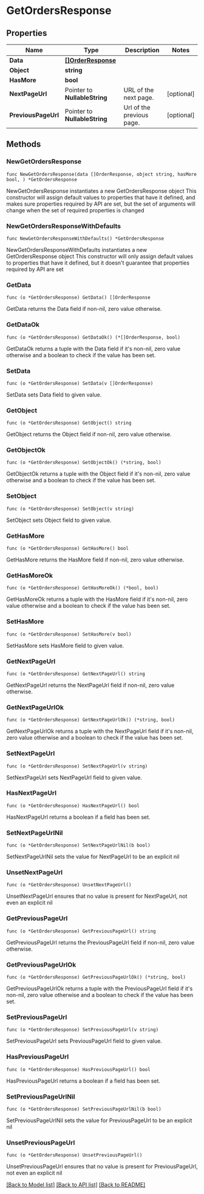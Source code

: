 # GetOrdersResponse

## Properties

Name | Type | Description | Notes
------------ | ------------- | ------------- | -------------
**Data** | [**[]OrderResponse**](OrderResponse.md) |  | 
**Object** | **string** |  | 
**HasMore** | **bool** |  | 
**NextPageUrl** | Pointer to **NullableString** | URL of the next page. | [optional] 
**PreviousPageUrl** | Pointer to **NullableString** | Url of the previous page. | [optional] 

## Methods

### NewGetOrdersResponse

`func NewGetOrdersResponse(data []OrderResponse, object string, hasMore bool, ) *GetOrdersResponse`

NewGetOrdersResponse instantiates a new GetOrdersResponse object
This constructor will assign default values to properties that have it defined,
and makes sure properties required by API are set, but the set of arguments
will change when the set of required properties is changed

### NewGetOrdersResponseWithDefaults

`func NewGetOrdersResponseWithDefaults() *GetOrdersResponse`

NewGetOrdersResponseWithDefaults instantiates a new GetOrdersResponse object
This constructor will only assign default values to properties that have it defined,
but it doesn't guarantee that properties required by API are set

### GetData

`func (o *GetOrdersResponse) GetData() []OrderResponse`

GetData returns the Data field if non-nil, zero value otherwise.

### GetDataOk

`func (o *GetOrdersResponse) GetDataOk() (*[]OrderResponse, bool)`

GetDataOk returns a tuple with the Data field if it's non-nil, zero value otherwise
and a boolean to check if the value has been set.

### SetData

`func (o *GetOrdersResponse) SetData(v []OrderResponse)`

SetData sets Data field to given value.


### GetObject

`func (o *GetOrdersResponse) GetObject() string`

GetObject returns the Object field if non-nil, zero value otherwise.

### GetObjectOk

`func (o *GetOrdersResponse) GetObjectOk() (*string, bool)`

GetObjectOk returns a tuple with the Object field if it's non-nil, zero value otherwise
and a boolean to check if the value has been set.

### SetObject

`func (o *GetOrdersResponse) SetObject(v string)`

SetObject sets Object field to given value.


### GetHasMore

`func (o *GetOrdersResponse) GetHasMore() bool`

GetHasMore returns the HasMore field if non-nil, zero value otherwise.

### GetHasMoreOk

`func (o *GetOrdersResponse) GetHasMoreOk() (*bool, bool)`

GetHasMoreOk returns a tuple with the HasMore field if it's non-nil, zero value otherwise
and a boolean to check if the value has been set.

### SetHasMore

`func (o *GetOrdersResponse) SetHasMore(v bool)`

SetHasMore sets HasMore field to given value.


### GetNextPageUrl

`func (o *GetOrdersResponse) GetNextPageUrl() string`

GetNextPageUrl returns the NextPageUrl field if non-nil, zero value otherwise.

### GetNextPageUrlOk

`func (o *GetOrdersResponse) GetNextPageUrlOk() (*string, bool)`

GetNextPageUrlOk returns a tuple with the NextPageUrl field if it's non-nil, zero value otherwise
and a boolean to check if the value has been set.

### SetNextPageUrl

`func (o *GetOrdersResponse) SetNextPageUrl(v string)`

SetNextPageUrl sets NextPageUrl field to given value.

### HasNextPageUrl

`func (o *GetOrdersResponse) HasNextPageUrl() bool`

HasNextPageUrl returns a boolean if a field has been set.

### SetNextPageUrlNil

`func (o *GetOrdersResponse) SetNextPageUrlNil(b bool)`

 SetNextPageUrlNil sets the value for NextPageUrl to be an explicit nil

### UnsetNextPageUrl
`func (o *GetOrdersResponse) UnsetNextPageUrl()`

UnsetNextPageUrl ensures that no value is present for NextPageUrl, not even an explicit nil
### GetPreviousPageUrl

`func (o *GetOrdersResponse) GetPreviousPageUrl() string`

GetPreviousPageUrl returns the PreviousPageUrl field if non-nil, zero value otherwise.

### GetPreviousPageUrlOk

`func (o *GetOrdersResponse) GetPreviousPageUrlOk() (*string, bool)`

GetPreviousPageUrlOk returns a tuple with the PreviousPageUrl field if it's non-nil, zero value otherwise
and a boolean to check if the value has been set.

### SetPreviousPageUrl

`func (o *GetOrdersResponse) SetPreviousPageUrl(v string)`

SetPreviousPageUrl sets PreviousPageUrl field to given value.

### HasPreviousPageUrl

`func (o *GetOrdersResponse) HasPreviousPageUrl() bool`

HasPreviousPageUrl returns a boolean if a field has been set.

### SetPreviousPageUrlNil

`func (o *GetOrdersResponse) SetPreviousPageUrlNil(b bool)`

 SetPreviousPageUrlNil sets the value for PreviousPageUrl to be an explicit nil

### UnsetPreviousPageUrl
`func (o *GetOrdersResponse) UnsetPreviousPageUrl()`

UnsetPreviousPageUrl ensures that no value is present for PreviousPageUrl, not even an explicit nil

[[Back to Model list]](../README.md#documentation-for-models) [[Back to API list]](../README.md#documentation-for-api-endpoints) [[Back to README]](../README.md)


